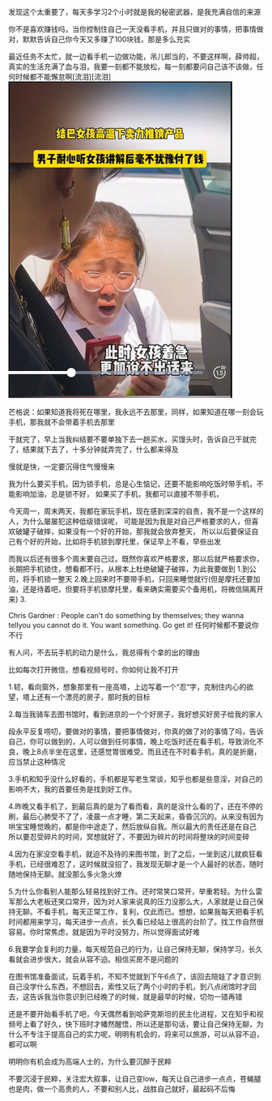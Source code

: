 
发现这个太重要了，每天多学习2个小时就是我的秘密武器，是我充满自信的来源

你不是喜欢赚钱吗，当你控制住自己一天没看手机，并且只做对的事情，把事情做对，默默告诉自己你今天又多赚了100块钱，那是多么充实

最近任务不太忙，就一边看手机一边做功能，吊儿郎当的，不要这样啊，薛帅超，真实的生活充满了血与泪，我要一刻都不能放松，每一刻都要问自己该不该做，任何时候都不能懈怠啊[流泪][流泪]
![alt text](assets/image-4.png)

芒格说：如果知道我将死在哪里，我永远不去那里，同样，如果知道在哪一刻会玩手机，那我就不会带着手机去那里

干就完了，早上当我纠结要不要单独下去一趟买水，买馒头时，告诉自己干就完了，结果就下去了，十多分钟就弄完了，什么都来得及

慢就是快，一定要沉得住气慢慢来


我为什么要买手机，因为锁手机，总是心生惦记，还要不能影响吃饭时带手机，不能影响加油，总是锁不好，
如果买了手机，我都可以直接不带手机，


今天周一，周末两天，我都在家玩手机，现在感到深深的自责，我不是一个这样的人，为什么屡屡犯这种低级错误呢，
可能是因为我是对自己严格要求的人，但喜欢破罐子破摔，如果没有一个好的开始，那我就会放弃整天，
所以以后要保证自己有个好的开始，比如将手机锁到摩托里，保证早上不看，早些出发

而我以后还有很多个周末要自己过。既然你喜欢严格要求，那以后就严格要求你，长期把手机锁住，想看都不行，从根本上杜绝破罐子破摔，为此我要做到
1.到公司，将手机锁一整天
2.晚上回来时不要带手机，只回来睡觉就行(但是摩托还要加油，还是待着吧，但要将手机锁摩托里，看来确实需要买个备用机，将微信隔离开来)
3.

Chris Gardner : People can't do something by themselves; they wanna tellyou you cannot do it.
You want something. Go get it!
任何时候都不要说你不行

有人问，不去玩手机的动力是什么，我总得有个拿的出的理由

比如每次打开微信，想看视频号时，你如何让我不打开

1.韧，看向窗外，想象那里有一座高塔，上边写着一个“忍”字，克制住内心的欲望，塔上还有一个漂亮的房子，那时我的目标

2.每当我骑车去图书馆时，看到进京的一个个好房子，我好想买好房子给我的家人

段永平反复唠叨，要做对的事情，要把事情做对，你真的做了对的事情了吗，告诉自己，你可以做到的，人可以做到任何事情，晚上吃饭时还在看手机，导致消化不良，晚上8点半坐在这里，还感觉胃很难受。而且还在不时看手机，真的是折磨，应当禁止这种情况

3.手机和知乎没什么好看的，手机都是写老生常谈，知乎也都是些意淫，对自己的影响不大，我的首要任务是找到好工作。

4.昨晚又看手机了，到最后真的是为了看而看，真的是没什么看的了，还在不停的刷，最后心肺受不了了，凌晨一点才睡，第二天起来，昏昏沉沉的。从来没有因为哄宝宝睡觉晚的，都是你中途走了，然后放纵自我。所以最大的责任还是在自己
所以要忍受碎片的时间，冥想就好了，不要因为碎片的时间将整块的时间变碎

4.因为在家没空看手机，就迫不及待的来图书馆，到了之后，一坐到这儿就疯狂看手机，已经很难忍了，这时候就没招了，我发现无聊才是一个人最好的状态，随时随地保持无聊。就没那么多火急火燎

5.为什么你看别人能那么轻易找到好工作。还时常笑口常开，举重若轻。为什么雷军那么大老板还笑口常开，因为对人家来说真的压力没那么大，人家就是让自己保持无聊。不看手机，每天正常工作，复利，仅此而已。想想，如果我每天把看手机时间都用来学习，每天进步一点点，长久看已经站上很高的台阶了。找工作自然很容易。你时常焦虑，就是因为平时没努力，所以觉得面试好难

6.我要学会复利的力量，每天规范自己的行为，让自己保持无聊，保持学习，长久看就会进步很大，就会从容不迫。相信买房不是问题的


在图书馆准备面试，玩着手机，不知不觉就到下午6点了，该回去陪娃了才意识到自己没学什么东西，不想回去，索性又玩了两个小时的手机，到八点闭馆时才回去，这告诉我当你意识到已经晚了的时候，就是最早的时候，切勿一错再错


还是不要开始看手机了吧，今天偶然看到哈萨克斯坦的民主化进程，又在知乎和视频号上看了好久，快下班时才幡然醒悟，所以还是那句话，要让自己保持无聊，为什么不专注于提高自己的实力呢，明明有机会的，将来可以旅游，可以从容不迫，都可以啊

明明你有机会成为高端人士的，为什么要沉醉于民粹

不要沉浸于民粹，关注宏大叙事，让自己变low，每天让自己进步一点点，苍蝇腿也是肉，做一个高贵的人，不要和别人比，战胜自己就好，最起码不后悔



